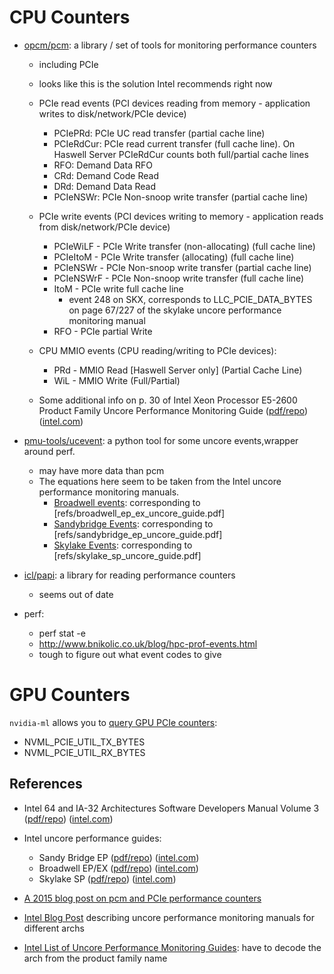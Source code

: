# CPU Counters

* [opcm/pcm](https://github.com/opcm/pcm): a library / set of tools for monitoring performance counters
  * including PCIe
  * looks like this is the solution Intel recommends right now
  
  * PCIe read events (PCI devices reading from memory - application writes to disk/network/PCIe device)
    * PCIePRd: PCIe UC read transfer (partial cache line)
    * PCIeRdCur: PCIe read current transfer (full cache line). On Haswell Server PCIeRdCur counts both full/partial cache lines
    * RFO:      Demand Data RFO
    * CRd:      Demand Code Read
    * DRd:      Demand Data Read
    * PCIeNSWr: PCIe Non-snoop write transfer (partial cache line)
  * PCIe write events (PCI devices writing to memory - application reads from disk/network/PCIe device)
    * PCIeWiLF  - PCIe Write transfer (non-allocating) (full cache line)
    * PCIeItoM  - PCIe Write transfer (allocating) (full cache line)
    * PCIeNSWr  - PCIe Non-snoop write transfer (partial cache line)
    * PCIeNSWrF - PCIe Non-snoop write transfer (full cache line)
    * ItoM      - PCIe write full cache line
      * event 248 on SKX, corresponds to LLC_PCIE_DATA_BYTES on page 67/227 of the skylake uncore performance monitoring manual
    * RFO       - PCIe partial Write
  * CPU MMIO events (CPU reading/writing to PCIe devices):
    * PRd       - MMIO Read [Haswell Server only] (Partial Cache Line)
    * WiL       - MMIO Write (Full/Partial)
  * Some additional info on p. 30 of Intel Xeon Processor E5-2600 Product Family Uncore Performance Monitoring Guide   ([pdf/repo](refs/sandybridge_ep_uncore_guide.pdf))  ([intel.com](https://www.intel.com/content/dam/www/public/us/en/documents/design-guides/xeon-e5-2600-uncore-guide.pdf))


* [pmu-tools/ucevent](https://github.com/andikleen/pmu-tools/tree/master/ucevent): a python tool for some uncore events,wrapper around perf.
  * may have more data than pcm
  * The equations here seem to be taken from the Intel uncore performance monitoring manuals.
    * [Broadwell events](https://github.com/andikleen/pmu-tools/blob/master/ucevent/bdxde_uc.py): corresponding to [refs/broadwell_ep_ex_uncore_guide.pdf]
    * [Sandybridge Events](https://github.com/andikleen/pmu-tools/blob/master/ucevent/jkt_uc.py): corresponding to [refs/sandybridge_ep_uncore_guide.pdf]
    * [Skylake Events](https://github.com/andikleen/pmu-tools/blob/master/ucevent/skx_uc.py): corresponding to [refs/skylake_sp_uncore_guide.pdf]

  
* [icl/papi](https://bitbucket.org/icl/papi/src/master/): a library for reading performance counters
  * seems out of date

* perf:
  * perf stat -e 
  * http://www.bnikolic.co.uk/blog/hpc-prof-events.html
  * tough to figure out what event codes to give
  
# GPU Counters

`nvidia-ml` allows you to [query GPU PCIe counters](https://docs.nvidia.com/deploy/nvml-api/group__nvmlDeviceQueries.html#group__nvmlDeviceQueries_1gd86f1c74f81b5ddfaa6cb81b51030c72):
* NVML_PCIE_UTIL_TX_BYTES
* NVML_PCIE_UTIL_RX_BYTES

## References

* Intel 64 and IA-32 Architectures Software Developers Manual Volume 3 ([pdf/repo](refs/intel_sdm3.pdf)) ([intel.com](https://www.intel.com/content/www/us/en/architecture-and-technology/64-ia-32-architectures-software-developer-system-programming-manual-325384.html))

* Intel uncore performance guides:
  * Sandy Bridge EP ([pdf/repo](refs/sandybridge_ep_uncore_guide.pdf))  ([intel.com](http://www.intel.com/content/dam/www/public/us/en/documents/design-guides/xeon-e5-2600-uncore-guide.pdf))
  * Broadwell EP/EX ([pdf/repo](refs/broadwell_ep_ex_uncore_guide.pdf))  ([intel.com](http://www.intel.com/content/www/us/en/processors/xeon/xeon-e5-e7-v4-uncore-performance-monitoring.html)) 
  * Skylake SP ([pdf/repo](refs/skylake_sp_uncore_guide.pdf))  ([intel.com](https://www.intel.com/content/www/us/en/processors/xeon/scalable/xeon-scalable-uncore-performance-monitoring-manual.html))


* [A 2015 blog post on pcm and PCIe performance counters](https://jdinkla.github.io/software-development/2015/04/24/measuring-traffic-on-the-pci-express-bus-pcie.html)

* [Intel Blog Post](https://software.intel.com/en-us/blogs/2014/07/11/documentation-for-uncore-performance-monitoring-units) describing uncore performance monitoring manuals for different archs

* [Intel List of Uncore Performance Monitoring Guides](https://software.intel.com/en-us/articles/intel-sdm#uncore): have to decode the arch from the product family name
